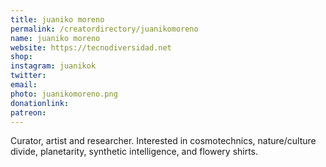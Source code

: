 ```yaml
---
title: juaniko moreno
permalink: /creatordirectory/juanikomoreno
name: juaniko moreno
website: https://tecnodiversidad.net
shop:
instagram: juanikok
twitter:
email: 
photo: juanikomoreno.png
donationlink:
patreon:
---
```

Curator, artist and researcher. Interested in cosmotechnics, nature/culture divide, planetarity, synthetic intelligence, and flowery shirts.